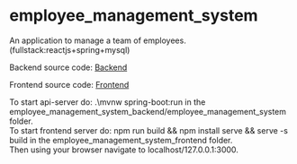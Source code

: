 # employee_management_system
An application to manage a team of employees. (fullstack:reactjs+spring+mysql)

Backend source code: <a target="_blank" href="https://www.github.com/giorgosathanasopoulos/employee_management_system_backend">Backend</a>

Frontend source code: <a target="_blank" href="https://www.github.com/giorgosathanasopoulos/employee_management_system_frontend">Frontend</a>

To start api-server do: .\mvnw spring-boot:run in the employee_management_system_backend/employee_management_system folder.<br>
To start frontend server do: npm run build && npm install serve && serve -s build in the employee_management_system_frontend folder.<br>
Then using your browser navigate to localhost/127.0.0.1:3000.
